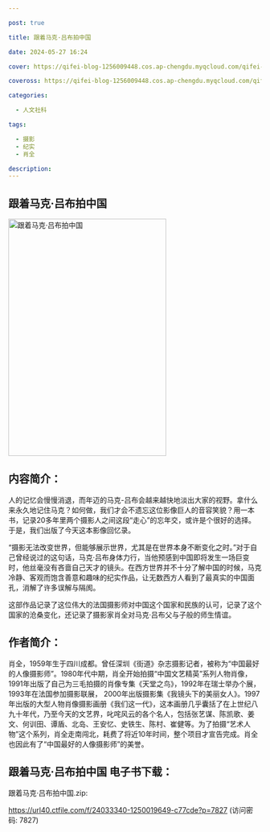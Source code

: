 ```yaml
---

post: true

title: 跟着马克·吕布拍中国

date: 2024-05-27 16:24

cover: https://qifei-blog-1256009448.cos.ap-chengdu.myqcloud.com/qifei-blog/65ee5cc69f345e8d034c331a.jpg

coveross: https://qifei-blog-1256009448.cos.ap-chengdu.myqcloud.com/qifei-blog/65ee5cc69f345e8d034c331a.jpg

categories:

  - 人文社科

tags:

  - 摄影
  - 纪实
  - 肖全

description:
---
```


## 跟着马克·吕布拍中国
<img alt="跟着马克·吕布拍中国 " class="aligncenter loading" data-was-processed="true" decoding="async" fetchpriority="high" height="471" src="https://qifei-blog-1256009448.cos.ap-chengdu.myqcloud.com/qifei-blog/65ee5cc69f345e8d034c331a.jpg " style="cursor: zoom-in;" width="314"/>

## 内容简介：

人的记忆会慢慢消退，而年迈的马克-吕布会越来越快地淡出大家的视野。拿什么来永久地记住马克？如何做，我们才会不遗忘这位影像巨人的音容笑貌？用一本书，记录20多年里两个摄影人之间这段“走心”的忘年交，或许是个很好的选择。于是，我们出版了今天这本影像回忆录。

“摄影无法改变世界，但能够展示世界，尤其是在世界本身不断变化之时。”对于自己曾经说过的这句话，马克·吕布身体力行，当他预感到中国即将发生一场巨变时，他丝毫没有吝啬自己天才的镜头。在西方世界并不十分了解中国的时候，马克冷静、客观而饱含善意和趣味的纪实作品，让无数西方人看到了最真实的中国面孔，消解了许多误解与隔阂。

这部作品记录了这位伟大的法国摄影师对中国这个国家和民族的认可，记录了这个国家的沧桑变化，还记录了摄影家肖全对马克·吕布父与子般的师生情谊。

## 作者简介：

肖全，1959年生于四川成都。曾任深圳《街道》杂志摄影记者，被称为“中国最好的人像摄影师”。1980年代中期，肖全开始拍摄“中国文艺精英”系列人物肖像，1991年出版了自己为三毛拍摄的肖像专集《天堂之鸟》，1992年在瑞士举办个展，1993年在法国参加摄影联展， 2000年出版摄影集《我镜头下的美丽女人》。1997年出版的大型人物肖像摄影画册《我们这一代》，这本画册几乎囊括了在上世纪八九十年代，乃至今天的文艺界，叱咤风云的各个名人，包括张艺谋、陈凯歌、姜文、何训田、谭盾、北岛、王安忆、史铁生、陈村、崔健等。为了拍摄“艺术人物”这个系列，肖全走南闯北，耗费了将近10年时间，整个项目才宣告完成。肖全也因此有了“中国最好的人像摄影师”的美誉。

## 跟着马克·吕布拍中国 电子书下载：



跟着马克·吕布拍中国.zip: 

https://url40.ctfile.com/f/24033340-1250019649-c77cde?p=7827 (访问密码: 7827)
